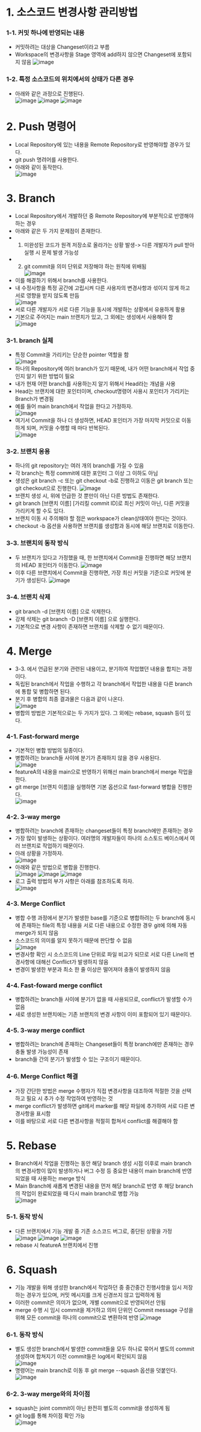 # 1. 소스코드 변경사항 관리방법
### 1-1. 커밋 하나에 반영되는 내용
- 커밋하려는 대상을 Changeset이라고 부름
- Workspace의 변경사항을 Stage 영역에 add하지 않으면 Changeset에 포함되지 않음
![image](https://user-images.githubusercontent.com/99636945/204939646-241481ad-3a84-47fb-84ad-0dbf7e611701.png)

### 1-2. 특정 소스코드의 위치에서의 상태가 다른 경우
- 아래와 같은 과정으로 진행된다.  
![image](https://user-images.githubusercontent.com/99636945/204940757-eb77f291-2b08-4b72-bc5d-8eb1972cb669.png)
![image](https://user-images.githubusercontent.com/99636945/204940826-6f313a92-08ae-410b-842e-fa9c492ebea6.png)
![image](https://user-images.githubusercontent.com/99636945/204940884-2b9c076a-a251-4530-bfc7-d781dc31f3d0.png)

# 2. Push 명령어
- Local Repository에 있는 내용을 Remote Repository로 반영해야할 경우가 있다.
- git push 명려어를 사용한다.
- 아래와 같이 동작한다.  
![image](https://user-images.githubusercontent.com/99636945/204941153-79e97fbd-2aac-4533-8c9b-5fc025fdf57f.png)

# 3. Branch
- Local Repository에서 개발하던 중 Remote Repository에 부분적으로 반영해야 하는 경우
- 아래와 같은 두 가지 문제점이 존재한다.
- 1. 미완성된 코드가 원격 저장소로 올라가는 상황 발생-> 다른 개발자가 pull 받아 실행 시 문제 발생 가능성
- 2. git commit을 의미 단위로 저장해야 하는 원칙에 위배됨  
![image](https://user-images.githubusercontent.com/99636945/204941603-6a94648b-71c6-4f2c-9707-1242bab59774.png)
- 이를 해결하기 위해서 branch를 사용한다.
- 내 수정사항을 특정 공간에 고립시켜 다른 사용자의 변경사항과 섞이지 않게 하고 서로 영향을 받지 않도록 만듬  
![image](https://user-images.githubusercontent.com/99636945/204941714-3cd16fa7-0344-45e0-8db2-93786c5e9863.png)
- 서로 다른 개발자가 서로 다른 기능을 동시에 개발하는 상황에서 유용하게 활용
- 기본으로 주어지는 main 브랜치가 있고, 그 외에는 생성에서 사용해야 함  
![image](https://user-images.githubusercontent.com/99636945/204941856-eb20b11a-f3f9-4648-ba61-e1af1bd6334e.png)

### 3-1. branch 실체
- 특정 Commit을 가리키는 단순한 pointer 역할을 함  
![image](https://user-images.githubusercontent.com/99636945/204942057-f1be5e68-5b99-4bed-a7af-0cb726c7ab9a.png)
- 하나의 Repository에 여러 branch가 있기 때문에, 내가 어떤 branch에서 작업 중인지 알기 위한 방법이 필요
- 내가 현재 어떤 branch를 사용하는지 알기 위해서 Head라는 개념을 사용
- Head는 브랜치에 대한 포인터이며, checkout명령어 사용시 포인터가 가리키는 Branch가 변경됨
- 예를 들어 main branch에서 작업을 한다고 가정하자.  
![image](https://user-images.githubusercontent.com/99636945/204942200-0e2b2e14-d7ce-4776-8207-697b0df87236.png)
- 여기서 Commit을 하나 더 생성하면, HEAD 포인터가 가장 마지막 커밋으로 이동하게 되며, 커밋을 수행할 때 마다 반복된다.  
![image](https://user-images.githubusercontent.com/99636945/204942266-63a704ba-3022-4f7c-8478-c7893853010f.png)

### 3-2. 브랜치 응용
- 하나의 git repository는 여러 개의 branch를 가질 수 있음
- 각 branch는 특정 commit에 대한 포인터 그 이상 그 이하도 아님
- 생성은 git branch -c 또는 git checkout -b로 진행하고 이동은 git branch 또는 git checkout으로 진행한다.
![image](https://user-images.githubusercontent.com/99636945/204942604-ceb51848-69a5-4ed0-afd9-799865eeb289.png)
- 브랜치 생성 시, 위에 언급한 것 뿐만이 아닌 다른 방법도 존재한다.
- git branch [브랜치 이름] [가리킬 commit ID]로 최신 커밋이 아닌, 다른 커밋을 가리키게 할 수도 있다.
- 브랜치 이동 시 주의해야 할 점은 workspace가 clean상태여야 한다는 것이다.
- checkout -b 옵션을 사용하면 브랜치를 생성함과 동시에 해당 브랜치로 이동한다.

### 3-3. 브랜치의 동작 방식
- 두 브랜치가 있다고 가정했을 때, 한 브랜치에서 Commit을 진행하면 해당 브랜치의 HEAD 포인터가 이동한다.
![image](https://user-images.githubusercontent.com/99636945/204942958-f76c98af-4c83-4362-87a0-3398cbed8e7b.png)
- 이후 다른 브랜치에서 Commit을 진행하면, 가장 최신 커밋을 기준으로 커밋에 분기가 생성된다.
![image](https://user-images.githubusercontent.com/99636945/204943249-35478651-74b1-4025-9dc0-62f26e623109.png)

### 3-4. 브랜치 삭제
- git branch -d [브랜치 이름] 으로 삭제한다.
- 강제 삭제는 git branch -D [브랜치 이름] 으로 실행한다.
- 기본적으로 변경 사항이 존재하면 브랜치를 삭제할 수 없기 때문이다.

# 4. Merge
- 3-3. 에서 언급된 분기와 관련된 내용이고, 분기하여 작업했던 내용을 합치는 과정이다.
- 독립된 branch에서 작업을 수행하고 각 branch에서 작업한 내용을 다른 branch에 통합 및 병합하면 된다.
- 분기 후 병합의 최종 결과물은 다음과 같이 나온다.  
![image](https://user-images.githubusercontent.com/99636945/204943523-80f1979a-2042-4c13-b4f7-a0cf15abd728.png)
- 병합의 방법은 기본적으로는 두 가지가 있다. 그 외에는 rebase, squash 등이 있다.

### 4-1. Fast-forward merge
- 기본적인 병합 방법의 일종이다.
- 병합하려는 branch들 사이에 분기가 존재하지 않을 경우 사용된다.  
![image](https://user-images.githubusercontent.com/99636945/204943771-5a893fe6-7fa6-4b8a-b9c6-a9c01f9686a8.png)
- featureA의 내용을 main으로 반영하기 위해선 main branch에서 merge 작업을 한다.
- git merge [브랜치 이름]을 실행하면 기본 옵션으로 fast-forward 병합을 진행한다.  
![image](https://user-images.githubusercontent.com/99636945/204943929-56001b68-c68b-493b-a236-84be474301b2.png)

### 4-2. 3-way merge
- 병합하려는 branch에 존재하는 changeset들이 특정 branch에만 존재하는 경우
- 가장 많이 발생하는 상황이다. 여러명의 개발자들이 하나의 소스토드 베이스에서 여러 브랜치로 작업하기 때문이다.
- 아래 상황을 가정하자.  
![image](https://user-images.githubusercontent.com/99636945/204944241-2d4d36d6-cf06-4ff1-9958-854bfafe4c7d.png)
- 아래와 같은 방법으로 병합을 진행한다.  
![image](https://user-images.githubusercontent.com/99636945/204944319-0f1a1e36-a861-43ef-a2b0-121edbabb907.png)
![image](https://user-images.githubusercontent.com/99636945/204944465-317287fd-0c1c-490e-a6c8-71dbf2cd7c25.png)
![image](https://user-images.githubusercontent.com/99636945/204944487-c6cc9ec9-db2d-46cb-85f6-73855cc644f8.png)
- 로그 출력 방법의 부가 사항은 아래를 참조하도록 하자.  
![image](https://user-images.githubusercontent.com/99636945/204944650-0dc0488d-e88e-4068-96d3-eba64164a44a.png)

### 4-3. Merge Conflict
- 병합 수행 과정에서 분기가 발생한 base를 기준으로 병합하려는 두 branch에 동시에 존재하는 file의 특정 내용을
서로 다른 내용으로 수정한 경우 git에 의해 자동 merge가 되지 않음
- 소스코드의 의미를 알지 못하기 때문에 판단할 수 없음  
![image](https://user-images.githubusercontent.com/99636945/204945235-f9cacea0-4afb-438e-929f-d2360e23fbb3.png)
- 변경사항 확인 시 소스코드의 Line 단위로 파일 비교가 되므로 서로 다른 Line의 변경사항에 대해선 Conflict가 발생하지 않음
- 변경이 발생한 부분과 최소 한 줄 이상은 떨어져야 충돌이 발생하지 않음

### 4-4. Fast-foward merge conflict
- 병합하려는 branch들 사이에 분기가 없을 때 사용되므로, conflict가 발생할 수가 없음
- 새로 생성한 브랜치에는 기존 브랜치의 변경 사항이 이미 포함되어 있기 때문이다.

### 4-5. 3-way merge conflict
- 병합하려는 branch에 존재하는 Changeset들이 특정 branch에만 존재하는 경우 충돌 발생 가능성이 존재
- branch들 간의 분기가 발생할 수 있는 구조이기 때문이다.

### 4-6. Merge Conflict 해결
- 가장 간단한 방법은 merge 수행자가 직접 변경사항을 대조하여 적절한 것을 선택하고 필요 시 추가 수정 작업하여 반영하는 것
- merge conflict가 발생하면 git에서 marker를 해당 파일에 추가하여 서로 다른 변경사항을 표시함
- 이를 바탕으로 서로 다른 변경사항을 적절히 합쳐서 conflict를 해결해야 함

# 5. Rebase
- Branch에서 작업을 진행하는 동안 해당 branch 생성 시점 이후로 main branch의 변경사항이 많이 발생하거나 버그 수정 등
중요한 내용이 main branch에 반영되었을 때 사용하는 merge 방식
- Main Branch에 새롭게 변경된 내용을 먼저 해당 branch로 반영 후 해당 branch의 작업이 완료되었을 때 다시 main branch로 병합 가능  
![image](https://user-images.githubusercontent.com/99636945/204948902-2f3dc154-3675-45c5-9137-fa6513ca1a42.png)

### 5-1. 동작 방식
- 다른 브랜치에서 기능 개발 중 기존 소스코드 버그로, 중단된 상황을 가정  
![image](https://user-images.githubusercontent.com/99636945/204948972-0c370946-8513-42c6-a728-0bfd64ccc2a4.png)
![image](https://user-images.githubusercontent.com/99636945/204948992-664646ea-a0c6-47aa-98ca-5ebf2445d009.png)
![image](https://user-images.githubusercontent.com/99636945/204949232-028c127f-39b0-4cbf-95ea-444d1202add9.png)
- rebase 시 featureA 브랜치에서 진행

# 6. Squash
- 기능 개발을 위해 생성한 branch에서 작업하던 중 중간중간 진행사항을 임시 저장하는 경우가 있으며, 커밋 메시지를 크게 신경쓰지 않고 입력하게 됨
- 이러한 commit은 의미가 없으며, 개별 commit으로 반영되어선 안됨
- merge 수행 시 임시 commit을 제거하고 의미 단위인 Commit message 구성을 위해 모든 commit을 하나의 commit으로 변환하여 반영
![image](https://user-images.githubusercontent.com/99636945/204950459-aa464bb4-dd8b-4f60-b68a-944ef254850b.png)

### 6-1. 동작 방식
- 별도 생성한 branch에서 발생한 commit들을 모두 하나로 묶어서 별도의 commit 생성하며 합쳐지기 이전 commit들은 log에서 확인되지 않음  
![image](https://user-images.githubusercontent.com/99636945/204950617-d91eadc0-632a-4c5b-b67e-cd9d049b0beb.png)
- 명령어는 main branch로 이동 후 git merge --squash 옵션을 덧붙인다.  
![image](https://user-images.githubusercontent.com/99636945/204950698-47aab1f6-16b0-46b0-aeff-81897732a9d6.png)

### 6-2. 3-way merge와의 차이점
- squash는 joint commit이 아닌 완전히 별도의 commit을 생성하게 됨
- git log를 통해 차이점 확인 가능  
![image](https://user-images.githubusercontent.com/99636945/204951266-86f72120-32f8-4586-be72-2019c50f868f.png)







